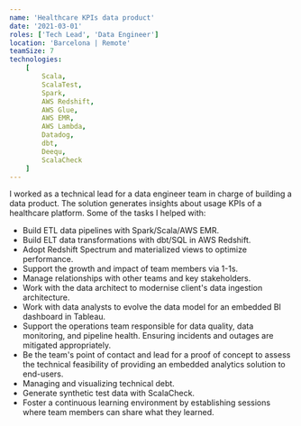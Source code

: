 ```yaml
---
name: 'Healthcare KPIs data product'
date: '2021-03-01'
roles: ['Tech Lead', 'Data Engineer']
location: 'Barcelona | Remote'
teamSize: 7
technologies:
    [
        Scala,
        ScalaTest,
        Spark,
        AWS Redshift,
        AWS Glue,
        AWS EMR,
        AWS Lambda,
        Datadog,
        dbt,
        Deequ,
        ScalaCheck
    ]
---
```


I worked as a technical lead for a data engineer team in charge of building a data product. The solution generates insights about usage KPIs of a healthcare platform. Some of the tasks I helped with:

-   Build ETL data pipelines with Spark/Scala/AWS EMR.
-   Build ELT data transformations with dbt/SQL in AWS Redshift.
-   Adopt Redshift Spectrum and materialized views to optimize performance.
-   Support the growth and impact of team members via 1-1s.
-   Manage relationships with other teams and key stakeholders.
-   Work with the data architect to modernise client's data ingestion architecture.
-   Work with data analysts to evolve the data model for an embedded BI dashboard in Tableau.
-   Support the operations team responsible for data quality, data monitoring, and pipeline health. Ensuring incidents and outages are mitigated appropriately.
-   Be the team's point of contact and lead for a proof of concept to assess the technical feasibility of providing an embedded analytics solution to end-users.
-   Managing and visualizing technical debt.
-   Generate synthetic test data with ScalaCheck.
-   Foster a continuous learning environment by establishing sessions where team members can share what they learned.

